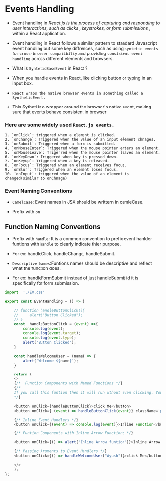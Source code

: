# Events Handling

- Event handling in *React.js is the process of capturing and responding to user interactions, such as clicks , keystrokes, or form submissions* , within a React application.

- Event handling in React follows a similar pattern to standard Javascript event handling but some key diffrences, such as using `syntetic events` for `cross-browser compatibilty` and providing `consistent event handling` across different elements and browsers.

- What is `SynteticBaseEvent` in React ?

- When you handle events in React, like clicking button or typing in an input box.
- `React wraps the native browser events in something called a SyntheticEvent.`
- This Sytheti is a wrapper around the browser's native event, making sure that events behave consistent in browser

### Here are some widely used `React.js events.`
    1. `onClick`: triggered when a element is clicked.
    2. `onChange`: Triggered when the value of an input element chnages.
    3. `onSubmit`: Triggered when a form is submitted.
    4. `onMouseEnter`: Triggered when the mouse pointer enters an element.
    5. `onMouseLeave`: Trigerred when the mouse pointer leaves an element.
    6. `onKeyDown`: Triggered when key is pressed down.
    7. `onKeyUp`: Triggered when a key is released.
    8. `onFocus`: Triggered when an element receives focus.
    9. `onBlur`: Triggered when an element loses focus.
    10. `onInput`: triggered when the value of an element is changed(similar to onChnage)

### Event Naming Conventions

- `CamelCase`: Event names in JSX should be writtern in camleCase.

- Prefix with `on`

## Function Naming Conventions

- Prefix with `handle`: It is a common convention to prefix event hanlder funtions with `handle` to clearly indicate thier purpose.

- For ex: handleClick, handleChange, handleSubmit.

- `Descriptive Names`:Funtions names should be descriptive and reflect what the function does. 

- For ex: handleFormSubmit instead of just handleSubmit id it is specifically for form submission.


```javascript
import  './EV.css'

export const EventHandling = () => {

    // function handleButtonClick(){
    //     alert("Button Clicked");
    // }
    const  handleButtonClick = (event) =>{
        console.log(event);
        console.log(event.target);
        console.log(event.type);
        alert("Button Clicked");
    }

    const handleWelcomeUser = (name) => {
        alert(`Welcome ${name}`);
    }

    return (
    <>
    {/*  Function Components with Named Functions */}
    {/*     
    If you call this funtion then it will run wthout even clicking. You just need to pass refrence and not call here.  
    */}

    <button onClick={handleButtonClick}>click Me</button>
    <button onClick={ (event) => handleButtonClick(event)} className='pt-2'>click Me 2</button>

    {/* Inline Event Handlers */}
    <button onClick={(event) => console.log(event)}>Inline Function</button>

    {/* Funtion Components with Inline Arrow Functions */}

    <button onClick={() => alert("Inline Arrow funtion")}>Inline Arrow Fun</button>

    {/* Passing Aruments to Event Handlers */}
    <button onClick={() => handleWelcomeUser("Ayush")}>click Me</button>

    </>
    );
};
```